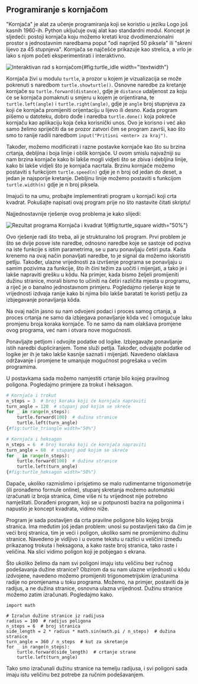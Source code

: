 ## Programiranje s kornjačom

"Kornjača" je alat za učenje programiranja koji se koristio u jeziku Logo još kasnih 1960-ih. Python uključuje ovaj alat kao standardni modul. Koncept je sljedeći: postoji kornjača koju možemo kretati kroz dvodimenzionalni prostor s jednostavnim naredbama poput "odi naprijed 50 piksela" ili "skreni lijevo za 45 stupnjeva". Kornjača se najčešće prikazuje kao strelica, a vrlo je lako s njom početi eksperimentirati i interaktivno.

![Interaktivan rad s kornjačom](turtle_idle){#fig:turtle_idle width="\textwidth"}

Kornjača živi u modulu `turtle`, a prozor u kojem je vizualizacija se može pokrenuti s naredbom `turtle.showturtle()`. Osnovne naredbe za kretanje kornjače su `turtle.forward(distance)`, gdje je `distance` udaljenost za koju će se kornjača pomaknuti u smjeru u kojem je orijentirana, te `turtle.left(angle)` i `turtle.right(angle)`, gdje je `angle` broj stupnjeva za koji će kornjača promijeniti orijentaciju u lijevo ili desno. Kada program pišemo u datoteku, dobro dođe i naredba `turtle.done()` koja pokreće kornjaču kao aplikaciju koja čeka korisnički unos. Ovo je korisno i već ako samo želimo spriječiti da se prozor zatvori čim se program završi, kao što smo to ranije radili naredbom `input("Pritisni <enter> za kraj")`.

Također, možemo modificirati i razne postavke kornjače kao što su brzina crtanja, debljina i boja linije i oblik kornjače. U ovom smislu najvažniji su nam brzina kornjače kako bi lakše mogli vidjeti što se zbiva i debljina linije, kako bi lakše vidjeli što je kornjača nacrtala. Brzinu kornjače možemo postaviti s funkcijom `turtle.speed(n)` gdje je n broj od jedan do deset, a jedan je najsporije kretanje. Debljinu linije možemo postaviti s funkcijom `turtle.width(n)` gdje je n broj piksela.

Imajući to na umu, probajte implementirati program u kornjači koji crta kvadrat. Pokušajte napisati ovaj program prije no što nastavite čitati skriptu!

Najjednostavnije rješenje ovog problema je kako slijedi:

![Rezultat programa Kornjača i kvadrat 1](turtle_square){#fig:turtle_square width="50%"}

Ovo rješenje radi što treba, ali je strukturalno loš program. Prvi problem je što se dvije posve iste naredbe, odnosno naredbe koje se sastoje od poziva na iste funkcije s istim parametrima, se u paru ponavljaju četiri puta. Kada krenemo na ovaj način ponavljati naredbe, to je signal da možemo iskoristiti petlju. Također, ulazne vrijednosti za izvršenje programa se ponavljaju u samim pozivima za funkcije, što ih čini težim za uočiti i mijenjati, a tako je i lakše napraviti grešku u kôdu. Na primjer, kada bismo željeli promijeniti dužinu stranice, morali bismo to učiniti na četiri različita mjesta u programu, a riječ je o banalno jednostavnom primjeru. Pogledajmo rješenje koje te vrijednosti izdvaja ranije kako bi njima bilo lakše baratati te koristi petlju za izbjegavanje ponavljanja kôda.

Na ovaj način jasno su nam odvojeni podaci i proces samog crtanja, a proces crtanja ne samo da izbjegava ponavljanje kôda već i omogućuje laku promjenu broja koraka kornjače. To ne samo da nam olakšava promjene ovog programa, već nam i otvara nove mogućnosti.

Ponavljajte petljom i odvojite podatke od logike. Izbjegavajte ponavljanje istih naredbi dupliciranjem. Tome služi petlja. Također, odvajajte podatke od logike jer ih je tako lakše kasnije saznati i mijenjati. Navedeno olakšava održavanje i promjene te umanjuje mogućnost pogrešaka u većim programima.


U postavkama sada možemo namjestiti crtanje bilo kojeg pravilnog poligona. Pogledajmo primjere za trokut i heksagon.

```python
# Kornjača i trokut
n_steps = 3  # broj koraka koji će kornjača napraviti
turn_angle = 120  # stupanj pod kojim se skreće
for _ in range(n_steps):
    turtle.forward(100)  # dužina stranice
    turtle.left(turn_angle)
{#fig:turtle_triangle width="50%"}

# Kornjača i heksagon
n_steps = 6  # broj koraka koji će kornjača napraviti
turn_angle = 60  # stupanj pod kojim se skreće
for _ in range(n_steps):
    turtle.forward(100)  # dužina stranice
    turtle.left(turn_angle)
{#fig:turtle_heksagon width="50%"}
```

Dapače, ukoliko razmislimo i prisjetimo se malo rudimentarne trigonometrije (ili pronađemo formule online), stupanj skretanja možemo automatski izračunati iz broja stranica, čime više ni tu vrijednost nije potrebno namještati. Dorađeni program, koji se u potpunosti bazira na poligonima i napustio je koncept kvadrata, vidimo niže.

Program je sada postavljen da crta pravilne poligone bilo kojeg broja stranica. Ima međutim još jedan problem: unosi su postavljeni tako da čim je veći broj stranica, tim je veći i poligon, ukoliko sami ne promijenimo dužinu stranice. Navedeno je vidljivo i u ovome tekstu u razlici u veličini između prikazanog trokuta i heksagona, a kako raste broj stranica, tako raste i veličina. Na slici vidimo poligon koji je pobjegao s ekrana.


Što ukoliko želimo da nam svi poligoni imaju istu veličinu bez ručnog podešavanja dužine stranice? Obzirom da su nam ulazne vrijednosti u kôdu izdvojene, navedeno možemo promijeniti trigonometrijskim izračunima radije no promjenama u toku programa. Možemo, na primjer, postaviti da je radijus, a ne dužina stranice, osnovna ulazna vrijednost. Dužinu stranice možemo zatim izračunati. Pogledajmo kako.

```
import math

# Izračun dužine stranice iz radijusa
radius = 100  # radijus poligona
n_steps = 6  # broj stranica
side_length = 2 * radius * math.sin(math.pi / n_steps)  # dužina stranice
turn_angle = 360 / n_steps  # kut za skretanje
for _ in range(n_steps):
    turtle.forward(side_length)  # crtanje strane
    turtle.left(turn_angle)
```
Tako smo izračunali dužinu stranice na temelju radijusa, i svi poligoni sada imaju istu veličinu bez potrebe za ručnim podešavanjem.

